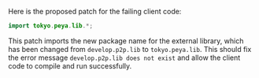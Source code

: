 Here is the proposed patch for the failing client code:
```java
import tokyo.peya.lib.*;
```
This patch imports the new package name for the external library, which has been changed from `develop.p2p.lib` to `tokyo.peya.lib`. This should fix the error message `develop.p2p.lib does not exist` and allow the client code to compile and run successfully.